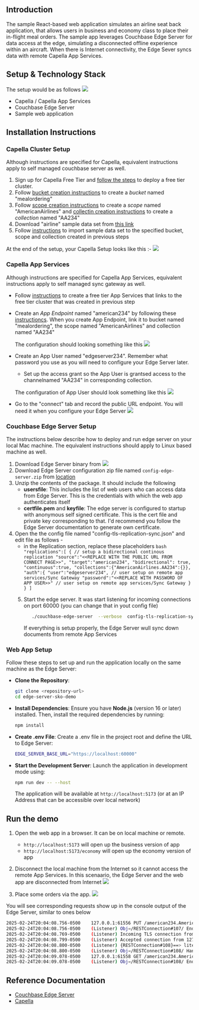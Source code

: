 ## Introduction

The sample React-based web application simulates an airline seat back application, that allows users in business and economy class to place their in-flight meal orders. The sample app leverages Couchbase Edge Server for data access at the edge, simulating a disconnected offline experience within an aircraft. When there is Internet connectivity, the Edge Sever syncs data with remote Capella App Services.


## Setup & Technology Stack

The setup would be as follows
![](https://www.couchbase.com/blog/wp-content/uploads/sites/1/2025/02/edge-sample-app-setup-e1740436672145.png)

* Capella / Capella App Services
* Couchbase Edge Server
* Sample web application


## Installation Instructions
### Capella Cluster Setup
Although instructions are specified for Capella, equivalent instructions apply to self managed couchbase server as well. 

1. Sign up for Capella Free Tier and [follow the steps](https://docs.couchbase.com/cloud/get-started/create-account.html) to deploy a free tier cluster. 
2.  Follow [bucket creation instructions](https://docs.couchbase.com/cloud/clusters/data-service/manage-buckets.html#add-bucket) to create a *bucket* named "mealordering" 
3.  Follow [scope creation instructions](https://docs.couchbase.com/cloud/clusters/data-service/about-buckets-scopes-collections.html#scopes) to create a *scope* named "AmericanAirlines" and [collectin creation instructions](https://docs.couchbase.com/cloud/clusters/data-service/about-buckets-scopes-collections.html#collections) to create a *collection* named "AA234"
4.  Download "airline" sample data set from [this link]()
5.  Follow [instructions](https://docs.couchbase.com/cloud/clusters/data-service/import-data-documents.html) to import sample data set to the specified bucket, scope and collection created in previous steps

At the end of the setup, your Capella Setup looks like this :-
![](https://www.couchbase.com/blog/wp-content/uploads/sites/1/2025/02/edge-sample-cluster-e1740446463671.png)

### Capella App Services
Although instructions are specified for Capella App Services, equivalent instructions apply to self managed sync gateway as well. 

*  Follow [instructions](https://docs.couchbase.com/cloud/get-started/create-account.html#app-services) to create a free tier App Services that links to the free tier cluster that was created in previous step
*  Create an *App Endpoint* named "american234" by following these [instructioncs](https://docs.couchbase.com/cloud/get-started/configuring-app-services.html#create-app-endpoint). When you create App Endpoint, link it to bucket named "mealordering", the scope named "AmericanAirlines" and collection named "AA234"

   The configuration should looking something like this
   ![](https://www.couchbase.com/blog/wp-content/uploads/sites/1/2025/02/edge-sample-appendpoint-e1740446441680.png)

*  Create an App User named "edgeserver234".  Remember what password you use as you will need to configure your Edge Server later. 
      - Set up the access grant so the App User is grantsed access to the  channelnamed "AA234" in corresponding collection.

   The configuration of App User should look something like this
   ![](https://www.couchbase.com/blog/wp-content/uploads/sites/1/2025/02/edge-sample-app-user-e1740441491684.png)

*  Go to the "connect" tab and record the public URL endpoint. You will need it when you configure your Edge Server
![](https://www.couchbase.com/blog/wp-content/uploads/sites/1/2025/02/edge-sample-connect-1-e1740441640142.png)


### Couchbase Edge Server Setup
The instructions below describe how to deploy and run edge server on your local Mac machine. The equivalent instructions should apply to Linux based machine as well.

1. Download Edge Server binary from ![](https://www.couchbase.com/downloads?family=edge-server)
2. Download Edge Server configuration zip file named `config-edge-server.zip` from [location]()
3. Unzip the contents of the package. It should include the following
      - **usersfile**: This includes the list of web users who can access data from Edge Server. This is the credentials with which the web app authenticates itself
      - **certfile.pem** and **keyfile**: The edge server is configured to startup with anonymous self signed certificate. This is the cert file and private key corresponding to that. I'd recommend you follow the Edge Server documentation to generate own certificate.
4. Open the the config file named "config-tls-replication-sync.json" and edit file as follows -
      -   in the Replication section, replace these placeholders 
         ```bash
         "replications":[
            {
               // setup a bidirectional continous replication
	            "source":"<<REPLACE WITH THE PUBLIC URL FROM CONNECT PAGE>>",
               "target":"american234",
               "bidirectional": true,
               "continuous":true,
               "collections":{"AmericanAirlines.AA234":{}},
                "auth":{
                  "user":"edgeserver234", // user setup on remote app services/Sync Gateway
                  "password":"<<REPLACE WITH PASSWORD OF APP USER>>" // user setup on remote app services/Sync Gateway
               }
            }
         ]
         ```
   5. Start the edge server. It was start listening for incoming connections on port 60000 (you can change that in yout config file)

      ```bash
         ./couchbase-edge-server  --verbose  config-tls-replication-sync.json
      ```

      If everything is setup properly, the Edge Server wull sync down documents from remote App Services

### Web App Setup 

Follow these steps to set up and run the application locally on the same machine as the Edge Server:

* **Clone the Repository**:
   ```bash
   git clone <repository-url>
   cd edge-server-sko-demo
   ```

* **Install Dependencies**:
   Ensure you have **Node.js** (version 16 or later) installed. Then, install the required dependencies by running:
   ```bash
   npm install
   ```

* **Create .env File**:
   Create a .env file in the project root and define the URL to Edge Server:
   ```bash
   EDGE_SERVER_BASE_URL="https://localhost:60000"
   ```

* **Start the Development Server**:
   Launch the application in development mode using:
   ```bash
   npm run dev -- --host
   ```
   The application will be available at `http://localhost:5173` (or at an IP Address that can be accessible over local network)


## Run the demo
1. Open the web app in a browser. It can be on local machine or remote. 
   - `http://localhost:5173` will open up the business version of app
   - `http://localhost:5173/economy` will open up the economy version of app

2. Disconnect the local machine from the Internet so it cannot access the remote App Services. In this scenaario, the Edge Server and the web app are disconnected from Internet
![](https://www.couchbase.com/blog/wp-content/uploads/sites/1/2025/02/edge-sample-app-business-e1740445568731.png)

3. Place some orders via the app. 
![](https://www.couchbase.com/blog/wp-content/uploads/sites/1/2025/02/edge-sample-app-place-order-e1740445890243.png)


You will see corresponding requests show up in the console output of the Edge Server, similar to ones below
```bash
2025-02-24T20:04:08.756-0500	127.0.0.1:61556 PUT /american234.AmericanAirlines.AA234/economyinventory?rev=5-3ad339cd20ca9f04874bf62e45c95eac8bcc0689 -> 201 Created  [282.551ms]
2025-02-24T20:04:08.756-0500	(Listener) Obj=/RESTConnection#107/ End of socket connection from 127.0.0.1:61556 (Connection:close) 
2025-02-24T20:04:08.769-0500	(Listener) Incoming TLS connection from 127.0.0.1:61558 -- starting handshake
2025-02-24T20:04:08.799-0500	(Listener) Accepted connection from 127.0.0.1:61558
2025-02-24T20:04:08.800-0500	(Listener) {RESTConnection#108}==> litecore::edge_server::RESTConnection from 127.0.0.1:61558 @0x600003d08650
2025-02-24T20:04:08.800-0500	(Listener) Obj=/RESTConnection#108/ Handling GET /american234.AmericanAirlines.AA234/economyinventory 
2025-02-24T20:04:09.078-0500	127.0.0.1:61558 GET /american234.AmericanAirlines.AA234/economyinventory -> 200   [278.044ms]
2025-02-24T20:04:09.078-0500	(Listener) Obj=/RESTConnection#108/ End of socket connection from 127.0.0.1:61558 (Connectio
```

## Reference Documentation
- [Couchbase Edge Server](https://docs.couchbase.com/couchbase-edge-server/current/get-started/get-started-landing.html)
- [Capella](https://docs.couchbase.com/cloud/get-started/intro.html)